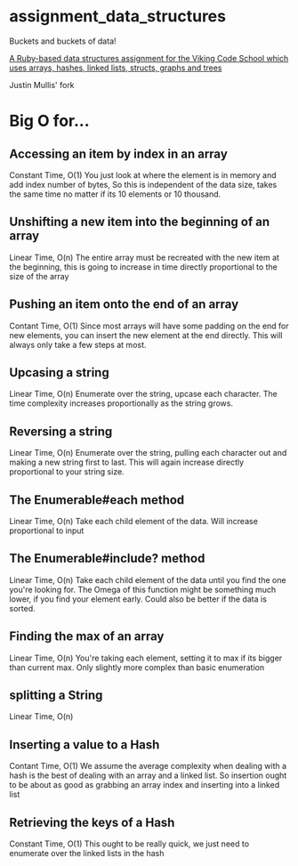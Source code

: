 # assignment_data_structures
Buckets and buckets of data!

[A Ruby-based data structures assignment for the Viking Code School which uses arrays, hashes, linked lists, structs, graphs and trees](http://www.vikingcodeschool.com)

Justin Mullis' fork

# Big O for...
## Accessing an item by index in an array
Constant Time, O(1)
You just look at where the element is in memory and add index number of bytes,
So this is independent of the data size, takes the same time no matter if its 10
elements or 10 thousand.

## Unshifting a new item into the beginning of an array
Linear Time, O(n)
The entire array must be recreated with the new item at the beginning, this is going
to increase in time directly proportional to the size of the array

## Pushing an item onto the end of an array
Contant Time, O(1)
Since most arrays will have some padding on the end for new elements, you can insert
the new element at the end directly.  This will always only take a few steps at most.

## Upcasing a string
Linear Time, O(n)
Enumerate over the string, upcase each character.  The time complexity increases 
proportionally as the string grows.

## Reversing a string
Linear Time, O(n)
Enumerate over the string, pulling each character out and making a new string first to last.
This will again increase directly proportional to your string size.

## The Enumerable#each method
Linear Time, O(n)
Take each child element of the data.  Will increase proportional to input

## The Enumerable#include? method
Linear Time, O(n)
Take each child element of the data until you find the one you're looking for.
The Omega of this function might be something much lower, if you find your element early.
Could also be better if the data is sorted.

## Finding the max of an array
Linear Time, O(n)
You're taking each element, setting it to max if its bigger than current max.
Only slightly more complex than basic enumeration

## splitting a String
Linear Time, O(n)

## Inserting a value to a Hash
Contant Time, O(1)
We assume the average complexity when dealing with a hash is the best of dealing
with an array and a linked list.  So insertion ought to be about as good as grabbing
an array index and inserting into a linked list

## Retrieving the keys of a Hash
Constant Time, O(1)
This ought to be really quick, we just need to enumerate over the linked lists in the hash
